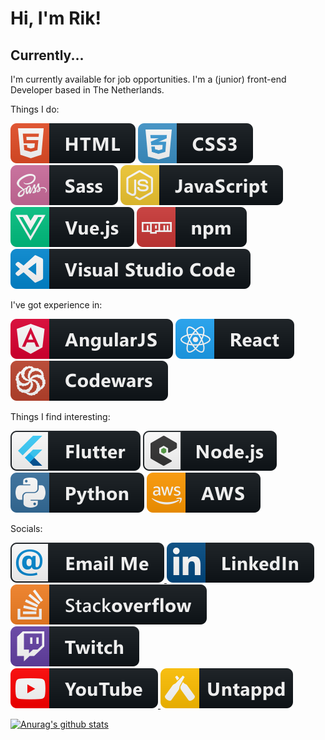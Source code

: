 # Hi, I'm Rik!

## Currently...

I'm currently available for job opportunities. I'm a (junior) front-end Developer based in The Netherlands.

Things I do:

<span>
    <img src="https://raw.githubusercontent.com/RikLamers/RikLamers/master/svg/dev/languages/html.svg" alt="HTML5" />
</span>
<span>
    <img src="https://raw.githubusercontent.com/RikLamers/RikLamers/master/svg/dev/languages/css3.svg" alt="CSS3" />
</span>
<br />

<span>
    <img src="https://raw.githubusercontent.com/RikLamers/RikLamers/master/svg/dev/languages/sass.svg" alt="SASS" />
</span>
</span>
    <img src="https://raw.githubusercontent.com/RikLamers/RikLamers/master/svg/dev/languages/js.svg" alt="JS" />
</span>
<br />

<span>
    <img src="https://raw.githubusercontent.com/RikLamers/RikLamers/master/svg/dev/frameworks/vue.svg" alt="Vue" />
</span>
<span>
    <img src="https://raw.githubusercontent.com/RikLamers/RikLamers/master/svg/dev/services/npm.svg" alt="NPM" />
</span>
<br />

<span>
    <img src="https://raw.githubusercontent.com/RikLamers/RikLamers/master/svg/dev/tools/visualstudio_code.svg" alt="VS Code" />
</span>

I've got experience in:

<span>
    <img src="https://raw.githubusercontent.com/RikLamers/RikLamers/master/svg/dev/frameworks/angular.svg" alt="Angular" />
</span>
<span>
    <img src="https://raw.githubusercontent.com/RikLamers/RikLamers/master/svg/dev/frameworks/react.svg" alt="React" />
</span>
<br />

<span>
    <img src="https://raw.githubusercontent.com/RikLamers/RikLamers/master/svg/dev/services/codewars.svg" alt="Codewars" />
</span>

Things I find interesting:

<span>
    <img src="https://raw.githubusercontent.com/RikLamers/RikLamers/master/svg/dev/frameworks/flutter.svg" alt="Flutter" />
</span>
<span>
    <img src="https://raw.githubusercontent.com/RikLamers/RikLamers/master/svg/dev/frameworks/nodejs_larger.svg" alt="Node.js" />
</span>
<br />

<span>
    <img src="https://raw.githubusercontent.com/RikLamers/RikLamers/master/svg/dev/languages/python.svg" alt="Python" />
</span>
<span>
    <img src="https://raw.githubusercontent.com/RikLamers/RikLamers/master/svg/dev/services/aws.svg" alt="AWS" />
</span>

Socials:

<a href="#" target="_blank">
    <img src="https://raw.githubusercontent.com/RikLamers/RikLamers/master/svg/social/email_me.svg" alt="e-mail" />
</a>
<a href="https://www.linkedin.com/in/rik-lamers-9332a8a9/" target="_blank">
    <img src="https://raw.githubusercontent.com/RikLamers/RikLamers/master/svg/social/linkedin.svg" alt="LinkedIn" />
</a>
<br />
<a href="#" target="_blank">
    <img src="https://raw.githubusercontent.com/RikLamers/RikLamers/master/svg/social/stackoverflow.svg" alt="StackOverflow" />
</a>
<a href="#" target="_blank">
    <img src="https://raw.githubusercontent.com/RikLamers/RikLamers/master/svg/streaming/twitch.svg" alt="Twitch" />
</a>
<br />
<a href="#" target="_blank">
    <img src="https://raw.githubusercontent.com/RikLamers/RikLamers/master/svg/streaming/youtube.svg" alt="YouTube" />
</a>
<a href="#" target="_blank">
    <img src="https://raw.githubusercontent.com/RikLamers/RikLamers/master/svg/social/untappd.svg" alt="untappd" />
</a>

<!-- Follow my blogposts on dev.to:
<a href="#" target="_blank">
    <img src="https://raw.githubusercontent.com/RikLamers/RikLamers/master/svg/blogs/devto.svg" alt="ddev.to" />
</a> -->

[![Anurag's github stats](https://github-readme-stats.vercel.app/api?username=RikLamers)](https://github.com/anuraghazra/github-readme-stats)

<!--
**RikLamers/RikLamers** is a ✨ _special_ ✨ repository because its `README.md` (this file) appears on your GitHub profile.

Here are some ideas to get you started:

- 🔭 I’m currently working on ...
- 🌱 I’m currently learning ...
- 👯 I’m looking to collaborate on ...
- 🤔 I’m looking for help with ...
- 💬 Ask me about ...
- 📫 How to reach me: ...
- 😄 Pronouns: ...
- ⚡ Fun fact: ...
-->
